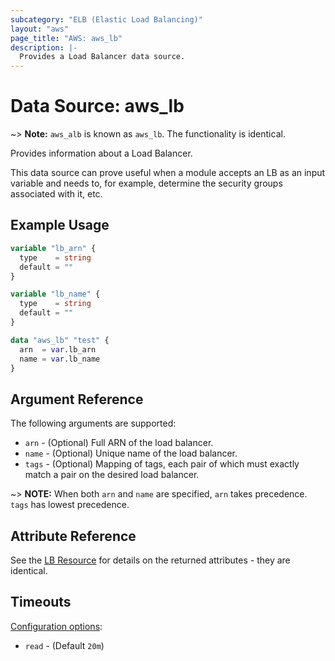 ```yaml
---
subcategory: "ELB (Elastic Load Balancing)"
layout: "aws"
page_title: "AWS: aws_lb"
description: |-
  Provides a Load Balancer data source.
---
```


# Data Source: aws_lb

~> **Note:** `aws_alb` is known as `aws_lb`. The functionality is identical.

Provides information about a Load Balancer.

This data source can prove useful when a module accepts an LB as an input
variable and needs to, for example, determine the security groups associated
with it, etc.

## Example Usage

```terraform
variable "lb_arn" {
  type    = string
  default = ""
}

variable "lb_name" {
  type    = string
  default = ""
}

data "aws_lb" "test" {
  arn  = var.lb_arn
  name = var.lb_name
}
```

## Argument Reference

The following arguments are supported:

* `arn` - (Optional) Full ARN of the load balancer.
* `name` - (Optional) Unique name of the load balancer.
* `tags` - (Optional) Mapping of tags, each pair of which must exactly match a pair on the desired load balancer.

~> **NOTE:** When both `arn` and `name` are specified, `arn` takes precedence. `tags` has lowest precedence.

## Attribute Reference

See the [LB Resource](/docs/providers/aws/r/lb.html) for details on the
returned attributes - they are identical.

## Timeouts

[Configuration options](https://developer.hashicorp.com/terraform/language/resources/syntax#operation-timeouts):

- `read` - (Default `20m`)
